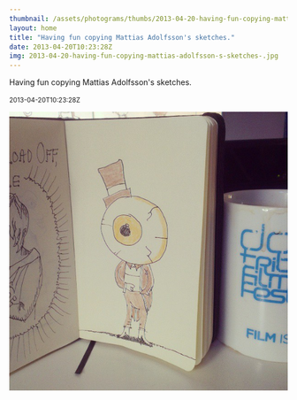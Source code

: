```yaml
---
thumbnail: /assets/photograms/thumbs/2013-04-20-having-fun-copying-mattias-adolfsson-s-sketches-.jpg
layout: home
title: "Having fun copying Mattias Adolfsson's sketches."
date: 2013-04-20T10:23:28Z
img: 2013-04-20-having-fun-copying-mattias-adolfsson-s-sketches-.jpg
---
```


Having fun copying Mattias Adolfsson's sketches.

<small>2013-04-20T10:23:28Z</small>

![Having fun copying Mattias Adolfsson's sketches.](/assets/photograms/original/2013-04-20-having-fun-copying-mattias-adolfsson-s-sketches-.jpg)
